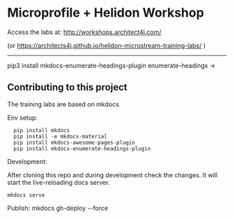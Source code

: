 # Microprofile + Helidon Workshop
Access the labs at: http://workshops.architect4j.com/

(or https://architects4j.github.io/helidon-microstream-training-labs/ )


---
pip3 install mkdocs-enumerate-headings-plugin
enumerate-headings ->

## Contributing to this project

The training labs are based on mkdocs.

Env setup: 

```
  pip install mkdocs
  pip install -e mkdocs-material
  pip install mkdocs-awesome-pages-plugin
  pip install mkdocs-enumerate-headings-plugin
```

Development: 

After cloning this repo and during development check the changes. It will start the live-reloading docs server.

```
mkdocs serve
````

Publish:
mkdocs gh-deploy --force



